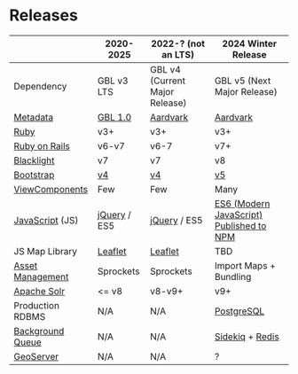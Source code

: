 # Releases

|                                                                                                                                       | 2020-2025                                                             | 2022-? (not an LTS)                                                   | 2024 Winter Release                                                                          |
| ------------------------------------------------------------------------------------------------------------------------------------- | --------------------------------------------------------------------- | --------------------------------------------------------------------- | -------------------------------------------------------------------------------------------- |
| Dependency                                                                                                                            | GBL v3 LTS                                                            | GBL v4 (Current Major Release)                                        | GBL v5 (Next Major Release)                                                                  |
| [Metadata](https://opengeometadata.org/)                                                                                              | [GBL 1.0](https://opengeometadata.org/docs/gbl-1.0)                   | [Aardvark](https://opengeometadata.org/docs/ogm-aardvark)             | [Aardvark](https://opengeometadata.org/docs/ogm-aardvark)                                    |
| [Ruby](https://www.ruby-lang.org/en/)                                                                                                 | v3+                                                                   | v3+                                                                   | v3+                                                                                          |
| [Ruby on Rails](https://rubyonrails.org/)                                                                                             | v6-v7                                                                 | v6-7                                                                  | v7+                                                                                          |
| [Blacklight](http://projectblacklight.org/)                                                                                           | v7                                                                    | v7                                                                    | v8                                                                                           |
| [Bootstrap](https://getbootstrap.com/)                                                                                                | [v4](https://getbootstrap.com/docs/4.6/getting-started/introduction/) | [v4](https://getbootstrap.com/docs/4.6/getting-started/introduction/) | [v5](https://getbootstrap.com/docs/5.3/getting-started/introduction/)                        |
| [ViewComponents](https://viewcomponent.org/)                                                                                          | Few                                                                   | Few                                                                   | Many                                                                                         |
| [](https://developer.mozilla.org/en-US/docs/Web/JavaScript)[JavaScript](https://developer.mozilla.org/en-US/docs/Web/JavaScript) (JS) | [](https://jquery.com/)[jQuery](https://jquery.com/) / ES5            | [](https://jquery.com/)[jQuery](https://jquery.com/) / ES5            | [ES6 (Modern JavaScript) Published to](https://www.npmjs.com/) [NPM](https://www.npmjs.com/) |
| JS Map Library                                                                                                                        | [Leaflet](https://leafletjs.com/)                                     | [Leaflet](https://leafletjs.com/)                                     | TBD                                                                                          |
| [Asset Management](https://guides.rubyonrails.org/asset_pipeline.html)                                                                | Sprockets                                                             | Sprockets                                                             | Import Maps + Bundling                                                                       |
| [Apache Solr](https://solr.apache.org/)                                                                                               | <= v8                                                                 | v8-v9+                                                                | v9+                                                                                          |
| Production RDBMS                                                                                                                      | N/A                                                                   | N/A                                                                   | [PostgreSQL](https://www.postgresql.org/)                                                    |
| [Background Queue](https://guides.rubyonrails.org/active_job_basics.html)                                                             | N/A                                                                   | N/A                                                                   | [Sidekiq](https://sidekiq.org/) + [Redis](https://redis.io/)                                 |
| [GeoServer](https://geoserver.org/)                                                                                                   | N/A                                                                   | N/A                                                                   | ?                                                                                            |